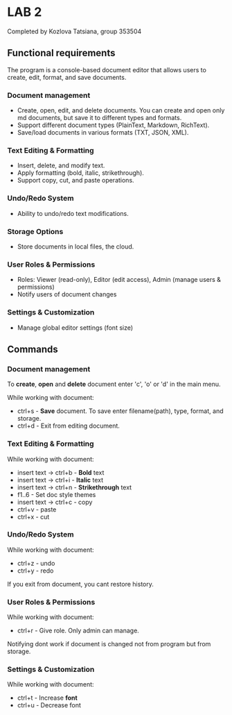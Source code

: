 # LAB 2

Completed by Kozlova Tatsiana, group 353504

## Functional requirements

The program is a console-based document editor that allows users to create,
edit, format, and save documents.

### Document management

- Create, open, edit, and delete documents. You can create and open only md documents,
but save it to different types and formats.
- Support different document types (PlainText, Markdown, RichText).
- Save/load documents in various formats (TXT, JSON, XML).

### Text Editing & Formatting

- Insert, delete, and modify text.
- Apply formatting (bold, italic, strikethrough).
- Support copy, cut, and paste operations.

### Undo/Redo System
- Ability to undo/redo text modifications.

### Storage Options
- Store documents in local files, the cloud.

### User Roles & Permissions
- Roles: Viewer (read-only), Editor (edit access), Admin (manage users & permissions)
- Notify users of document changes

### Settings & Customization
- Manage global editor settings (font size)


## Commands

### Document management
To **create**, **open** and **delete** document enter 'c', 'o' or 'd' in the main menu.

While working with document:
- ctrl+s - **Save** document. To save enter filename(path), type, format, and storage.
- ctrl+d - Exit from editing document.

### Text Editing & Formatting
While working with document:
- insert text -> ctrl+b - **Bold** text
- insert text -> ctrl+i - **Italic** text
- insert text -> ctrl+n - **Strikethrough** text
- f1..6 - Set doc style themes
- insert text -> ctrl+c - copy
- ctrl+v - paste
- ctrl+x - cut

### Undo/Redo System
While working with document:
- ctrl+z - undo
- ctrl+y - redo

If you exit from document, you cant restore history.

### User Roles & Permissions
While working with document:
- ctrl+r - Give role. Only admin can manage.

Notifying dont work if document is changed not from program but from storage.

### Settings & Customization
While working with document:
- ctrl+t - Increase **font**
- ctrl+u - Decrease font


